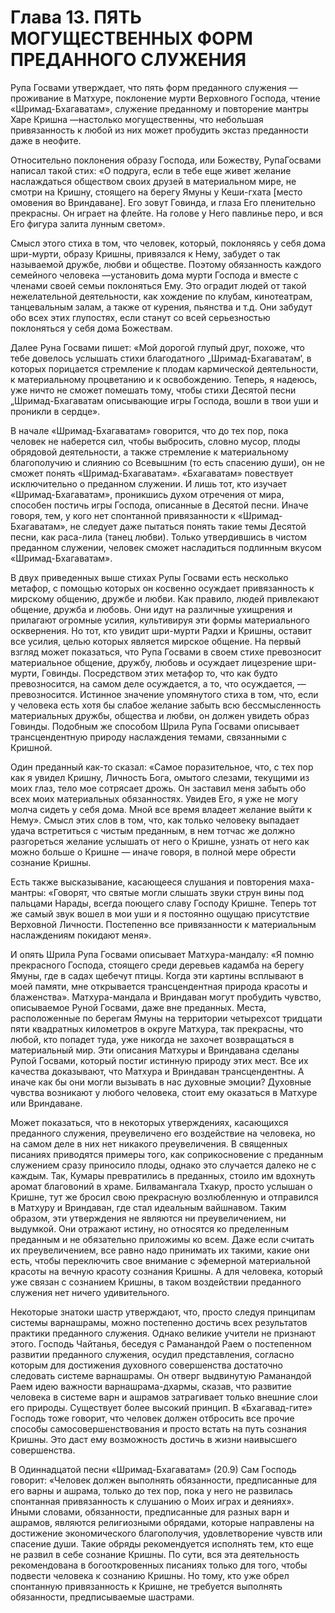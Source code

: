 # Глава 13. ПЯТЬ МОГУЩЕСТВЕННЫХ ФОРМ ПРЕДАННОГО СЛУЖЕНИЯ

Рупа Госвами утверждает, что пять форм преданного служения —проживание в Матхуре, поклонение мурти Верховного Господа, чтение «Шримад-Бхагаватам», служение преданному и повторение мантры Харе Кришна —настолько могущественны, что небольшая привязанность к любой из них может пробудить экстаз преданности даже в неофите.

Относительно поклонения образу Господа, или Божеству, РупаГосвами написал такой стих: «О подруга, если в тебе еще живет желание наслаждаться обществом своих друзей в материальном мире, не смотри на Кришну, стоящего на берегу Ямуны у Кеши-гхата [место омовения во Вриндаване]. Его зовут Говинда, и глаза Его пленительно прекрасны. Он играет на флейте. На голове у Него павлинье перо, и вся Его фигура залита лунным светом».

Смысл этого стиха в том, что человек, который, поклоняясь у себя дома шри-мурти, образу Кришны, привязался к Нему, забудет о так называемой дружбе, любви и обществе. Поэтому обязанность каждого семейного человека —установить дома мурти Господа и вместе с членами своей семьи поклоняться Ему. Это оградит людей от такой нежелательной деятельности, как хождение по клубам, кинотеатрам, танцевальным залам, а также от курения, пьянства и т.д. Они забудут обо всех этих глупостях, если станут со всей серьезностью поклоняться у себя дома Божествам.

Далее Руна Госвами пишет: «Мой дорогой глупый друг, похоже, что тебе довелось услышать стихи благодатного „Шримад-Бхагаватам‘, в которых порицается стремление к плодам кармической деятельности, к материальному процветанию и к освобождению. Теперь, я надеюсь, уже ничто не сможет помешать тому, чтобы стихи Десятой песни „Шримад-Бхагаватам описывающие игры Господа, вошли в твои уши и проникли в сердце».

В начале «Шримад-Бхагаватам» говорится, что до тех пор, пока человек не наберется сил, чтобы выбросить, словно мусор, плоды обрядовой деятельности, а также стремление к материальному благополучию и слиянию со Всевышним (то есть спасению души), он не сможет понять «Шримад-Бхагаватам». «Бхагаватам» повествует исключительно о преданном служении. И лишь тот, кто изучает «Шримад-Бхагаватам», проникшись духом отречения от мира, способен постичь игры Господа, описанные в Десятой песни. Иначе говоря, тем, у кого нет спонтанной привязанности к «Шримад-Бхагаватам», не следует даже пытаться понять такие темы Десятой песни, как раса-лила (танец любви). Только утвердившись в чистом преданном служении, человек сможет насладиться подлинным вкусом «Шримад-Бхагаватам».

В двух приведенных выше стихах Рупы Госвами есть несколько метафор, с помощью которых он косвенно осуждает привязанность к мирскому общению, дружбе и любви. Как правило, людей привлекают общение, дружба и любовь. Они идут на различные ухищрения и прилагают огромные усилия, культивируя эти формы материального осквернения. Но тот, кто увидит шри-мурти Радхи и Кришны, оставит все усилия, целью которых является мирское общение. На первый взгляд может показаться, что Рупа Госвами в своем стихе превозносит материальное общение, дружбу, любовь и осуждает лицезрение шри-мурти, Говинды. Посредством этих метафор то, что как будто превозносится, на самом деле осуждается, а то, что осуждается, — превозносится. Истинное значение упомянутого стиха в том, что, если у человека есть хотя бы слабое желание забыть всю бессмысленность материальных дружбы, общества и любви, он должен увидеть образ Говинды. Подобным же способом Шрила Рупа Госвами описывает трансцендентную природу наслаждения темами, связанными с Кришной.

Один преданный как-то сказал: «Самое поразительное, что, с тех пор как я увидел Кришну, Личность Бога, омытого слезами, текущими из моих глаз, тело мое сотрясает дрожь. Он заставил меня забыть обо всех моих материальных обязанностях. Увидев Его, я уже не могу молча сидеть у себя дома. Мной все время владеет желание выйти к Нему». Смысл этих слов в том, что, как только человеку выпадает удача встретиться с чистым преданным, в нем тотчас же должно разгореться желание услышать от него о Кришне, узнать от него как можно больше о Кришне — иначе говоря, в полной мере обрести сознание Кришны.

Есть также высказывание, касающееся слушания и повторения маха-мантры: «Говорят, что святые могли слышать звуки струн вины под пальцами Нарады, всегда поющего славу Господу Кришне. Теперь тот же самый звук вошел в мои уши и я постоянно ощущаю присутствие Верховной Личности. Постепенно все привязанности к материальным наслаждениям покидают меня».

И опять Шрила Рупа Госвами описывает Матхура-мандалу: «Я помню прекрасного Господа, стоящего среди деревьев кадамба на берегу Ямуны, где в садах щебечут птицы. Когда эти картины всплывают в моей памяти, мне открывается трансцендентная природа красоты и блаженства». Матхура-мандала и Вриндаван могут пробудить чувство, описываемое Руной Госвами, даже вне преданных. Места, расположенные по берегам Ямуны на территории четырехсот тридцати пяти квадратных километров в округе Матхура, так прекрасны, что любой, кто попадет туда, уже никогда не захочет возвращаться в материальный мир. Эти описания Матхуры и Вриндавана сделаны Рупой Госвами, который постиг истинную природу этих мест. Все их качества доказывают, что Матхура и Вриндаван трансцендентны. А иначе как бы они могли вызывать в нас духовные эмоции? Духовные чувства возникают у любого человека, стоит ему оказаться в Матхуре или Вриндаване.

Может показаться, что в некоторых утверждениях, касающихся преданного служения, преувеличено его воздействие на человека, но на самом деле в них нет никакого преувеличения. В священных писаниях приводятся примеры того, как соприкосновение с преданным служением сразу приносило плоды, однако это случается далеко не с каждым. Так, Кумары превратились в преданных, стоило им вдохнуть аромат благовоний в храме. Билвамангала Тхакур, просто услышан о Кришне, тут же бросил свою прекрасную возлюбленную и отправился в Матхуру и Вриндаван, где стал идеальным вайшнавом. Таким образом, эти утверждения не являются ни преувеличением, ни выдумкой. Они отражают истину, но относятся ко пределенным преданным и не обязательно приложимы ко всем. Даже если считать их преувеличением, все равно надо принимать их такими, какие они есть, чтобы переключить свое внимание с эфемерной материальной красоты на вечную красоту сознания Кришны. А для человека, который уже связан с сознанием Кришны, в таком воздействии преданного служения нет ничего удивительного.

Некоторые знатоки шастр утверждают, что, просто следуя принципам системы варнашрамы, можно постепенно достичь всех результатов практики преданного служения. Однако великие учители не признают этого. Господь Чайтанья, беседуя с Раманандой Раем о постепенном развитии преданного служения, осудил представления, согласно которым для достижения духовного совершенства достаточно следовать системе варнашрамы. Он отверг выдвинутую Раманандой Раем идею важности варнашрама-дхармы, сказав, что развитие человека в системе варн и ашрамов затрагивает только внешние слои его природы. Существует более высокий принцип. В «Бхагавад-гите» Господь тоже говорит, что человек должен отбросить все прочие способы самосовершенствования и просто встать на путь сознания Кришны. Это даст ему возможность достичь в жизни наивысшего совершенства.

В Одиннадцатой песни «Шримад-Бхагаватам» (20.9) Сам Господь говорит: «Человек должен выполнять обязанности, предписанные для его варны и ашрама, только до тех пор, пока у него не развилась спонтанная привязанность к слушанию о Моих играх и деяниях». Иными словами, обязанности, предписанные для разных варн и ашрамов, являются религиозными обрядами, которые направлены на достижение экономического благополучия, удовлетворение чувств или спасение души. Такие обряды рекомендуется исполнять тем, кто еще не развил в себе сознание Кришны. По сути, вся эта деятельность рекомендована в богооткровенных писаниях только для того, чтобы подвести человека к сознанию Кришны. Но тому, кто уже обрел спонтанную привязанность к Кришне, не требуется выполнять обязанности, предписываемые шастрами.
